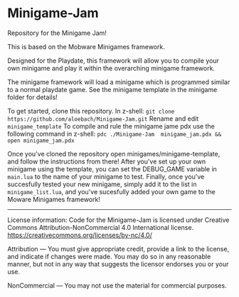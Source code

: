 # Minigame-Jam
Repository for the Minigame Jam!

This is based on the Mobware Minigames framework.

Designed for the Playdate, this framework will allow you to compile your own minigame and play it within the overarching minigame framework.

The minigame framework will load a minigame which is programmed similar to a normal playdate game. See the minigame template in the minigame folder for details!

To get started, clone this repository. 
In z-shell: `git clone https://github.com/aloebach/Minigame-Jam.git`
Rename and edit `minigame_template`
To compile and rule the minigame jame pdx use the following command in z-shell:
`pdc ./Minigame-Jam  minigame_jam.pdx && open minigame_jam.pdx`

Once you've cloned the repository open minigames/minigame-template, and follow the instructions from there! After you've set up your own minigame using the template, you can set the DEBUG_GAME variable in `main.lua` to the name of your minigame to test. Finally, once you've succesfully tested your new minigame, simply add it to the list in  `minigame_list.lua`, and you've sucesfully added your own game to the Moware Minigames framework!


_____________________________
License information:
Code for the Minigame-Jam is licensed under Creative Commons Attribution-NonCommercial 4.0 International license.
https://creativecommons.org/licenses/by-nc/4.0/

Attribution — You must give appropriate credit, provide a link to the license, and indicate if changes were made. You may do so in any reasonable manner, but not in any way that suggests the licensor endorses you or your use.

NonCommercial — You may not use the material for commercial purposes. 
